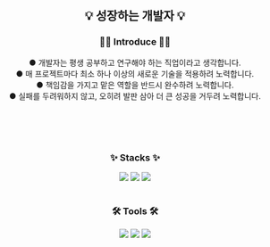 <h2 align="center">💡 성장하는 개발자 💡</h2>

<h3 align="center">🙋‍♀️ Introduce 🙋‍♀️</h3>
<div align="center">
● 개발자는 평생 공부하고 연구해야 하는 직업이라고 생각합니다.<br>
● 매 프로젝트마다 최소 하나 이상의 새로운 기술을 적용하려 노력합니다.<br>
● 책임감을 가지고 맡은 역할을 반드시 완수하려 노력합니다.<br>
● 실패를 두려워하지 않고, 오히려 발판 삼아 더 큰 성공을 거두려 노력합니다.<br>
   <br>      <br>    <br>    

<br>

<h3 align="center">✨ Stacks ✨</h3>
<div align="center">
<img src="https://img.shields.io/badge/unity-ff4f00.svg?style=for-the-badge&logo=unity&logoColor=ffffff" />
<img src="https://img.shields.io/badge/c%23-8977ad.svg?style=for-the-badge" />
<img src="https://img.shields.io/badge/google play-50bcdf.svg?style=for-the-badge&logo=google play&logoColor=ffffff" />
</div>

<br>
<h3 align="center">🛠️ Tools 🛠️</h3>
<div align="center">
<img src="https://img.shields.io/badge/git-0f2f4f.svg?style=for-the-badge&logo=git&logoColor=ffffff" />
<img src="https://img.shields.io/badge/github-599468.svg?style=for-the-badge&logo=github&logoColor=ffffff" />
<img src="https://img.shields.io/badge/VSCode-C81D8C.svg?style=for-the-badge" />

</div>
<!--
**overcat425/overcat425** is a ✨ _special_ ✨ repository because its `README.md` (this file) appears on your GitHub profile.

Here are some ideas to get you started:

- 🔭 I’m currently working on ...
- 🌱 I’m currently learning ...
- 👯 I’m looking to collaborate on ...
- 🤔 I’m looking for help with ...
- 💬 Ask me about ...
- 📫 How to reach me: ...
- 😄 Pronouns: ...
- ⚡ Fun fact: ...
-->
